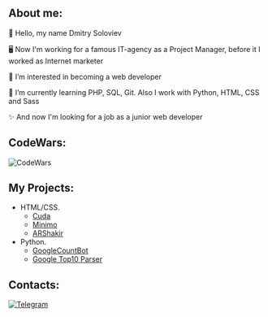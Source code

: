 ## About me:

<p>👋 Hello, my name Dmitry Soloviev</p>
<p>🖥 Now I'm working for a famous IT-agency as a Project Manager, before it I worked as Internet marketer</p>
<p>👀 I’m interested in becoming a web developer</p>
<p>🌱 I’m currently learning PHP, SQL, Git. Also I work with Python, HTML, CSS and Sass</p>
<p>✨ And now I'm looking for a job as a junior web developer</p>

## CodeWars:
![CodeWars](https://www.codewars.com/users/dsoloview/badges/large)

## My Projects:
- HTML/CSS.
    - [Cuda](https://github.com/dsoloview/Cuda)
    - [Minimo](https://github.com/dsoloview/Minimo)
    - [ARShakir](https://github.com/dsoloview/ARShakir)
- Python.
    - [GoogleCountBot](https://github.com/dsoloview/GoogleCountBot)
    - [Google Top10 Parser](https://github.com/dsoloview/Google_Top10_Parser)

## Contacts:
[![Telegram](https://badges.aleen42.com/src/telegram.svg)](https://t.me/dsoloview)
